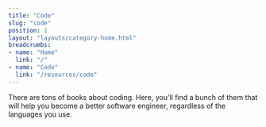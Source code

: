 ```yaml
---
title: "Code"
slug: "code"
position: 1
layout: "layouts/category-home.html"
breadcrumbs:
- name: "Home"
  link: "/"
- name: "Code"
  link: "/resources/code"
---
```


There are tons of books about coding. Here, you'll find a bunch of them that will help you become a better software engineer, regardless of the languages you use.
